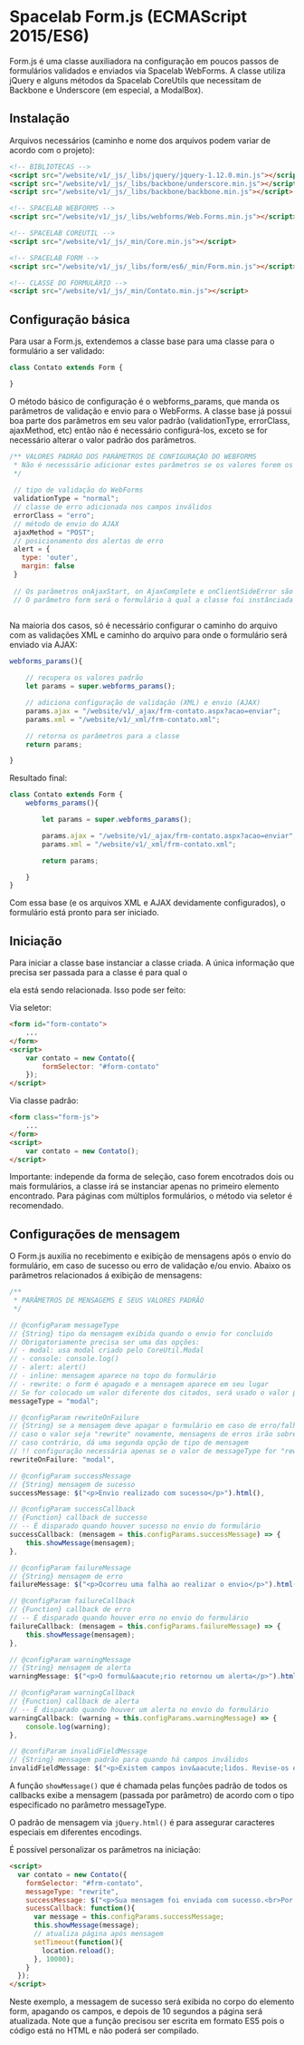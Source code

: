 # Spacelab Form.js (ECMAScript 2015/ES6)

Form.js é uma classe auxiliadora na configuração  em poucos passos de formulários validados e enviados via Spacelab WebForms. A classe utiliza jQuery e alguns métodos da Spacelab CoreUtils que necessitam de Backbone e Underscore (em especial, a ModalBox).


## Instalação

Arquivos necessários (caminho e nome dos arquivos podem variar de acordo com o projeto):

```html
<!-- BIBLIOTECAS -->
<script src="/website/v1/_js/_libs/jquery/jquery-1.12.0.min.js"></script>
<script src="/website/v1/_js/_libs/backbone/underscore.min.js"></script>
<script src="/website/v1/_js/_libs/backbone/backbone.min.js"></script>

<!-- SPACELAB WEBFORMS -->
<script src="/website/v1/_js/_libs/webforms/Web.Forms.min.js"></script>

<!-- SPACELAB COREUTIL -->
<script src="/website/v1/_js/_min/Core.min.js"></script>

<!-- SPACELAB FORM -->
<script src="/website/v1/_js/_libs/form/es6/_min/Form.min.js"></script>

<!-- CLASSE DO FORMULÁRIO -->
<script src="/website/v1/_js/_min/Contato.min.js"></script>
```


## Configuração básica

Para usar a Form.js, extendemos a classe base para uma classe para o formulário a ser validado:

```javascript
class Contato extends Form {

}
```

O método básico de configuração é o webforms_params, que manda os parâmetros de validação e envio para o WebForms. A classe base já possui boa parte dos parâmetros em seu valor padrão (validationType, errorClass, ajaxMethod, etc) então não é necessário configurá-los, exceto se for necessário alterar o valor padrão dos parâmetros.

```javascript
/** VALORES PADRÃO DOS PARÂMETROS DE CONFIGURAÇÃO DO WEBFORMS
 * Não é necesssário adicionar estes parâmetros se os valores forem os seguintes:
 */ 
 
 // tipo de validação do WebForms
 validationType = "normal";
 // classe de erro adicionada nos campos inválidos
 errorClass = "erro";
 // método de envio do AJAX
 ajaxMethod = "POST";
 // posicionamento dos alertas de erro
 alert = {
   type: 'outer',
   margin: false
 }
 
 // Os parâmetros onAjaxStart, on AjaxComplete e onClientSideError são atribuídos à métodos da classe base. 
 // O parâmetro form será o formulário à qual a classe foi instânciada (ver Iniciação).
 
```

Na maioria dos casos, só é necessário configurar o caminho do arquivo com as validações XML e caminho do arquivo para onde o formulário será enviado via AJAX:

```javascript
webforms_params(){

    // recupera os valores padrão
    let params = super.webforms_params();

    // adiciona configuração de validação (XML) e envio (AJAX)
    params.ajax = "/website/v1/_ajax/frm-contato.aspx?acao=enviar";
    params.xml = "/website/v1/_xml/frm-contato.xml";

    // retorna os parâmetros para a classe
    return params;

}
```

Resultado final:

```javascript
class Contato extends Form {
    webforms_params(){

        let params = super.webforms_params();

        params.ajax = "/website/v1/_ajax/frm-contato.aspx?acao=enviar";
        params.xml = "/website/v1/_xml/frm-contato.xml";

        return params;

    }
}
```

Com essa base (e os arquivos XML e AJAX devidamente configurados), o formulário está pronto para ser iniciado.

## Iniciação

Para iniciar a classe base instanciar a classe criada. A única informação que precisa ser passada para  a classe é para qual o <form> ela está sendo relacionada. Isso pode ser feito:

Via seletor:

```html
<form id="form-contato">
    ...
</form>
<script>
    var contato = new Contato({
        formSelector: "#form-contato"
    });
</script>
```

Via classe padrão:
```html
<form class="form-js">
    ...
</form>
<script>
    var contato = new Contato();
</script>
```

Importante: independe da forma de seleção, caso forem encotrados dois ou mais formulários, a classe irá se instanciar apenas no primeiro elemento encontrado. Para páginas com múltiplos formulários, o método via seletor é recomendado.


## Configurações de mensagem

O Form.js auxilia no recebimento e exibição de mensagens após o envio do formulário, em caso de sucesso ou erro de validação e/ou envio. Abaixo os parâmetros relacionados á exibição de mensagens: 

```javascript
/**
 * PARÂMETROS DE MENSAGEMS E SEUS VALORES PADRÃO
 */

// @configParam messageType
// {String} tipo da mensagem exibida quando o envio for concluido
// Obrigatoriamente precisa ser uma das opções:
// - modal: usa modal criado pelo CoreUtil.Modal
// - console: console.log()
// - alert: alert()
// - inline: mensagem aparece no topo do formulário
// - rewrite: o form é apagado e a mensagem aparece em seu lugar
// Se for colocado um valor diferente dos citados, será usado o valor padrão "modal"
messageType = "modal";

// @configParam rewriteOnFailure
// {String} se a mensagem deve apagar o formulário em caso de erro/falha
// caso o valor seja "rewrite" novamente, mensagens de erros irão sobrescrever o formulário
// caso contrário, dá uma segunda opção de tipo de mensagem
// !! configuração necessária apenas se o valor de messageType for "rewrite" !!
rewriteOnFailure: "modal",

// @configParam successMessage
// {String} mensagem de sucesso
successMessage: $("<p>Envio realizado com sucesso</p>").html(),

// @configParam successCallback
// {Function} callback de successo
// -- É disparado quando houver sucesso no envio do formulário
successCallback: (mensagem = this.configParams.successMessage) => {
    this.showMessage(mensagem);
},

// @configParam failureMessage
// {String} mensagem de erro
failureMessage: $("<p>Ocorreu uma falha ao realizar o envio</p>").html(),

// @configParam failureCallback
// {Function} callback de erro
// -- É disparado quando houver erro no envio do formulário
failureCallback: (mensagem = this.configParams.failureMessage) => {
    this.showMessage(mensagem);
},

// @configParam warningMessage
// {String} mensagem de alerta
warningMessage: $("<p>O formul&aacute;rio retornou um alerta</p>").html(),

// @configParam warningCallback
// {Function} callback de alerta
// -- É disparado quando houver um alerta no envio do formulário
warningCallback: (warning = this.configParams.warningMessage) => {
    console.log(warning);
},

// @confiParam invalidFieldMessage
// {String} mensagem padrão para quando há campos inválidos
invalidFieldMessage: $("<p>Existem campos inv&aacute;lidos. Revise-os e tente novamente.</p>").html()

```

A função `showMessage()` que é chamada pelas funções padrão de todos os callbacks exibe a mensagem (passada por parâmetro) de acordo com o tipo especificado no parâmetro messageType.

O padrão de mensagem via `jQuery.html()` é para assegurar caracteres especiais em diferentes encodings.

É possível personalizar os parâmetros na iniciação:

```html
<script>
  var contato = new Contato({
    formSelector: "#frm-contato",
    messageType: "rewrite",
    successMessage: $("<p>Sua mensagem foi enviada com sucesso.<br>Por favor, aguarde nosso retorno.</p>").html(),
    sucessCallback: function(){
      var message = this.configParams.successMessage;
      this.showMessage(message);
      // atualiza página após mensagem
      setTimeout(function(){
        location.reload();
      }, 10000);
    }
  });
</script>
```

Neste exemplo, a messagem de sucesso será exibida no corpo do elemento form, apagando os campos, e depois de 10 segundos a página será atualizada. Note que a função precisou ser escrita em formato ES5 pois o código está no HTML e não poderá ser compilado.
